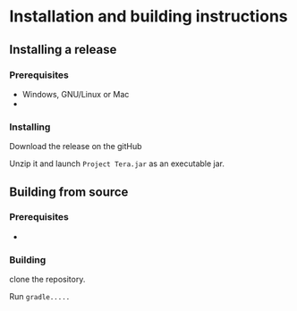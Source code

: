 
# Installation and building instructions

## Installing a release
### Prerequisites
* Windows, GNU/Linux or Mac
* 
 
### Installing
Download the release on the gitHub

Unzip it and launch `Project Tera.jar` as an executable jar.

## Building from source
### Prerequisites
*

### Building
clone the repository.

Run `gradle.....`
